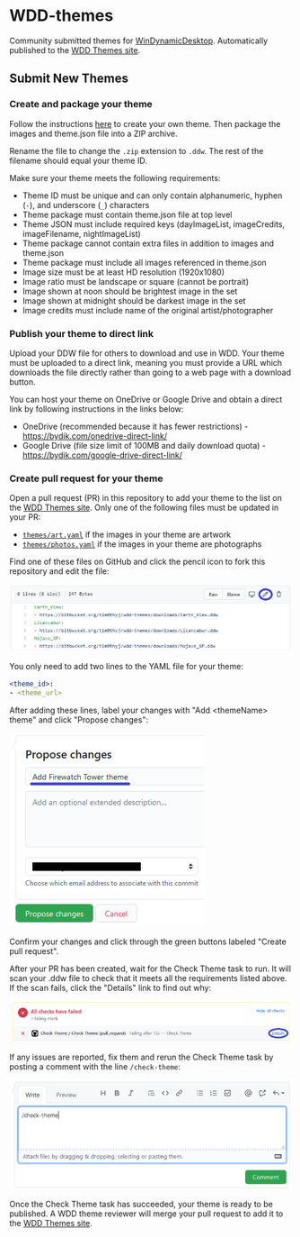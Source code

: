 # WDD-themes

Community submitted themes for [WinDynamicDesktop](https://github.com/t1m0thyj/WinDynamicDesktop). Automatically published to the [WDD Themes site](https://windd.info/themes/).

## Submit New Themes

### Create and package your theme

Follow the instructions [here](https://github.com/t1m0thyj/WinDynamicDesktop/wiki/Creating-custom-themes) to create your own theme. Then package the images and theme.json file into a ZIP archive.

Rename the file to change the `.zip` extension to `.ddw`. The rest of the filename should equal your theme ID.

Make sure your theme meets the following requirements:

- Theme ID must be unique and can only contain alphanumeric, hyphen (`-`), and underscore (`_`) characters
- Theme package must contain theme.json file at top level
- Theme JSON must include required keys (dayImageList, imageCredits, imageFilename, nightImageList)
- Theme package cannot contain extra files in addition to images and theme.json
- Theme package must include all images referenced in theme.json
- Image size must be at least HD resolution (1920x1080)
- Image ratio must be landscape or square (cannot be portrait)
- Image shown at noon should be brightest image in the set
- Image shown at midnight should be darkest image in the set
- Image credits must include name of the original artist/photographer

### Publish your theme to direct link

Upload your DDW file for others to download and use in WDD. Your theme must be uploaded to a direct link, meaning you must provide a URL which downloads the file directly rather than going to a web page with a download button.

You can host your theme on OneDrive or Google Drive and obtain a direct link by following instructions in the links below:

- OneDrive (recommended because it has fewer restrictions) - https://bydik.com/onedrive-direct-link/
- Google Drive (file size limit of 100MB and daily download quota) - https://bydik.com/google-drive-direct-link/

### Create pull request for your theme

Open a pull request (PR) in this repository to add your theme to the list on the [WDD Themes site](https://windd.info/themes/). Only one of the following files must be updated in your PR:

- [`themes/art.yaml`](themes/art.yaml) if the images in your theme are artwork
- [`themes/photos.yaml`](themes/photos.yaml) if the images in your theme are photographs

Find one of these files on GitHub and click the pencil icon to fork this repository and edit the file:

![Edit the file in your fork of this project](images/step_3a.png)

You only need to add two lines to the YAML file for your theme:
```yaml
<theme_id>:
- <theme_url>
```

After adding these lines, label your changes with "Add &lt;themeName&gt; theme" and click "Propose changes":

![Propose changes](images/step_3b.png)

Confirm your changes and click through the green buttons labeled "Create pull request".

After your PR has been created, wait for the Check Theme task to run. It will scan your .ddw file to check that it meets all the requirements listed above. If the scan fails, click the "Details" link to find out why:

![All checks have failed](images/step_3c.png)

If any issues are reported, fix them and rerun the Check Theme task by posting a comment with the line `/check-theme`:

![Check Theme comment](images/step_3d.png)

Once the Check Theme task has succeeded, your theme is ready to be published. A WDD theme reviewer will merge your pull request to add it to the [WDD Themes site](https://windd.info/themes/).

